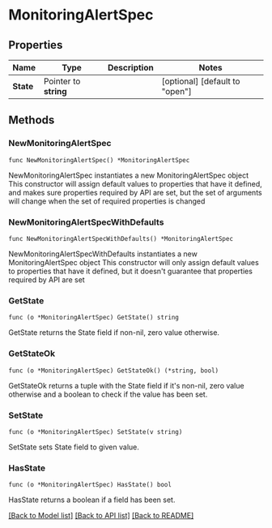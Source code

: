 # MonitoringAlertSpec

## Properties

Name | Type | Description | Notes
------------ | ------------- | ------------- | -------------
**State** | Pointer to **string** |  | [optional] [default to "open"]

## Methods

### NewMonitoringAlertSpec

`func NewMonitoringAlertSpec() *MonitoringAlertSpec`

NewMonitoringAlertSpec instantiates a new MonitoringAlertSpec object
This constructor will assign default values to properties that have it defined,
and makes sure properties required by API are set, but the set of arguments
will change when the set of required properties is changed

### NewMonitoringAlertSpecWithDefaults

`func NewMonitoringAlertSpecWithDefaults() *MonitoringAlertSpec`

NewMonitoringAlertSpecWithDefaults instantiates a new MonitoringAlertSpec object
This constructor will only assign default values to properties that have it defined,
but it doesn't guarantee that properties required by API are set

### GetState

`func (o *MonitoringAlertSpec) GetState() string`

GetState returns the State field if non-nil, zero value otherwise.

### GetStateOk

`func (o *MonitoringAlertSpec) GetStateOk() (*string, bool)`

GetStateOk returns a tuple with the State field if it's non-nil, zero value otherwise
and a boolean to check if the value has been set.

### SetState

`func (o *MonitoringAlertSpec) SetState(v string)`

SetState sets State field to given value.

### HasState

`func (o *MonitoringAlertSpec) HasState() bool`

HasState returns a boolean if a field has been set.


[[Back to Model list]](../README.md#documentation-for-models) [[Back to API list]](../README.md#documentation-for-api-endpoints) [[Back to README]](../README.md)


